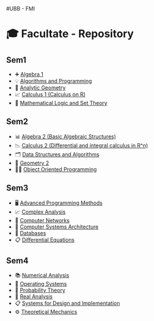 #UBB - FMI
# 🎓 Facultate - Repository

## Sem1

- ➕ [Algebra 1](./Sem1/Algebra%201)
- 💡 [Algorithms and Programming](./Sem1/Algorithms%20and%20Programming)
- 📐 [Analytic Geometry](./Sem1/Analytic%20Geometry)
- 📈 [Calculus 1 (Calculus on R)](./Sem1/Calculus%201%20%28Calculus%20on%20R%29)
- 🧠 [Mathematical Logic and Set Theory](./Sem1/Mathematical%20Logic%20and%20Set%20Theory)

## Sem2

- 📊 [Algebra 2 (Basic Algebraic Structures)](./Sem2/Algebra%202)
- 📉 [Calculus 2 (Differential and integral calculus in R^n)](./Sem2/Calculus%202)
- 🗂 [Data Structures and Algorithms](./Sem2/Data%20Structures%20and%20Algorithms)
- 📐 [Geometry 2](./Sem2/Geometry%202)
- 👩‍💻 [Object Oriented Programming](./Sem2/Object%20Oriented%20Programming)

## Sem3

- 🖥 [Advanced Programming Methods](./Sem3/Advanced%20Programming%20Methods)
- 📈 [Complex Analysis](./Sem3/Complex%20Analysis)
- 📡 [Computer Networks](./Sem3/Computer%20Networks)
- 💾 [Computer Systems Architecture](./Sem3/Computer%20Systems%20Architecture)
- 🔗 [Databases](./Sem3/Databases)
- 📋 [Differential Equations](./Sem3/Differential%20Equations)

## Sem4

- 📚 [Numerical Analysis](./Sem4/Numerical%20Analysis)
- 💽 [Operating Systems](./Sem4/Operating%20Systems)
- 🎲 [Probability Theory](./Sem4/Probability%20Theory)
- 🟰 [Real Analysis](./Sem4/Real%20Analysis)
- 📋 [Systems for Design and Implementation](./Sem4/Systems%20for%20Design%20and%20Implementation)
- ⚙️ [Theoretical Mechanics](./Sem4/Theoretical%20Mechanics)
